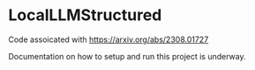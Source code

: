 # LocalLLMStructured

Code assoicated with https://arxiv.org/abs/2308.01727

Documentation on how to setup and run this project is underway.
